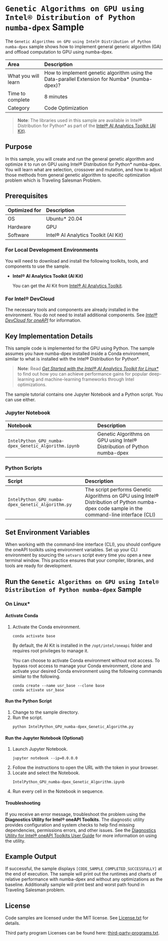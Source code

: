 # `Genetic Algorithms on GPU using Intel® Distribution of Python numba-dpex` Sample

The `Genetic Algorithms on GPU using Intel® Distribution of Python numba-dpex` sample shows how to implement general generic algorithm (GA) and offload computation to GPU using numba-dpex.

| Area                    | Description
| :---                    | :---
| What you will learn     | How to implement genetic algorithm using the Data-parallel Extension for Numba* (numba-dpex)?
| Time to complete        | 8 minutes
| Category                | Code Optimization

>**Note**: The libraries used in this sample are available in Intel® Distribution for Python* as part of the [Intel® AI Analytics Toolkit (AI Kit)](https://software.intel.com/en-us/oneapi/ai-kit).

## Purpose

In this sample, you will create and run the general genetic algorithm and optimize it to run on GPU using Intel® Distribution for Python* numba-dpex. You will learn what are selection, crossover and mutation, and how to adjust those methods from general genetic algorithm to specific optimization problem which is Traveling Salesman Problem.

## Prerequisites

| Optimized for           | Description
|:---                     |:---
| OS                      | Ubuntu* 20.04
| Hardware                | GPU
| Software                | Intel® AI Analytics Toolkit (AI Kit)

### For Local Development Environments

You will need to download and install the following toolkits, tools, and components to use the sample.

- **Intel® AI Analytics Toolkit (AI Kit)**

  You can get the AI Kit from [Intel® AI Analytics Toolkit](https://www.intel.com/content/www/us/en/developer/tools/oneapi/ai-analytics-toolkit-download.html).

### For Intel® DevCloud

The necessary tools and components are already installed in the environment. You do not need to install additional components. See *[Intel® DevCloud for oneAPI](https://DevCloud.intel.com/oneapi/get_started/)* for information.

## Key Implementation Details

This sample code is implemented for the GPU using Python. The sample assumes you have numba-dpex installed inside a Conda environment, similar to what is installed with the Intel® Distribution for Python*.

>**Note**: Read *[Get Started with the Intel® AI Analytics Toolkit for Linux*](https://www.intel.com/content/www/us/en/develop/documentation/get-started-with-ai-linux/top.html)* to find out how you can achieve performance gains for popular deep-learning and machine-learning frameworks through Intel optimizations.

The sample tutorial contains one Jupyter Notebook and a Python script. You can use either.

### Jupyter Notebook

| Notebook                                                 | Description
|:---                                                      |:---
|`IntelPython_GPU_numba-dpex_Genetic_Algorithm.ipynb`      | Genetic Algorithms on GPU using Intel® Distribution of Python numba-dpex

### Python Scripts

| Script                                                | Description
|:---                                                   |:---
|`IntelPython_GPU_numba-dpex_Genetic_Algorithm.py`      | The script performs Genetic Algorithms on GPU using Intel® Distribution of Python numba-dpex code sample in the command-line interface (CLI)

## Set Environment Variables

When working with the command-line interface (CLI), you should configure the oneAPI toolkits using environment variables. Set up your CLI environment by sourcing the `setvars` script every time you open a new terminal window. This practice ensures that your compiler, libraries, and tools are ready for development.

## Run the `Genetic Algorithms on GPU using Intel® Distribution of Python numba-dpex` Sample

### On Linux*

<!-- > **Note**: If you have not already done so, set up your CLI
> environment by sourcing  the `setvars` script in the root of your oneAPI installation.
>
> Linux*:
> - For system wide installations: `. /opt/intel/oneapi/setvars.sh`
> - For private installations: ` . ~/intel/oneapi/setvars.sh`
> - For non-POSIX shells, like csh, use the following command: `bash -c 'source <install-dir>/setvars.sh ; exec csh'`
>
> For more information on configuring environment variables, see *[Use the setvars Script with Linux* or macOS*](https://www.intel.com/content/www/us/en/develop/documentation/oneapi-programming-guide/top/oneapi-development-environment-setup/use-the-setvars-script-with-linux-or-macos.html)*. -->

#### Activate Conda

1. Activate the Conda environment.
   ```
   conda activate base
   ```
   By default, the AI Kit is installed in the `/opt/intel/oneapi` folder and requires root privileges to manage it.

   You can choose to activate Conda environment without root access. To bypass root access to manage your Conda environment, clone and activate your desired Conda environment using the following commands similar to the following.

   ```
   conda create --name usr_base --clone base
   conda activate usr_base
   ```

#### Run the Python Script

1. Change to the sample directory.
2. Run the script.
   ```
   python IntelPython_GPU_numba-dpex_Genetic_Algorithm.py
   ```

#### Run the Jupyter Notebook (Optional)

1. Launch Jupyter Notebook.
   ```
   jupyter notebook --ip=0.0.0.0
   ```
2. Follow the instructions to open the URL with the token in your browser.
3. Locate and select the Notebook.
   ```
   IntelPython_GPU_numba-dpex_Genetic_Algorithm.ipynb
   ```
4. Run every cell in the Notebook in sequence.

#### Troubleshooting

If you receive an error message, troubleshoot the problem using the **Diagnostics Utility for Intel® oneAPI Toolkits**. The diagnostic utility provides configuration and system checks to help find missing dependencies, permissions errors, and other issues. See the [Diagnostics Utility for Intel® oneAPI Toolkits User Guide](https://www.intel.com/content/www/us/en/develop/documentation/diagnostic-utility-user-guide/top.html) for more information on using the utility.

## Example Output

If successful, the sample displays `[CODE_SAMPLE_COMPLETED_SUCCESSFULLY]` at the end of execution. The sample will print out the runtimes and charts of relative performance with numba-dpex and without any optimizations as the baseline. Additionally sample will print best and worst path found in Traveling Salesman problem.

## License

Code samples are licensed under the MIT license. See [License.txt](https://github.com/oneapi-src/oneAPI-samples/blob/master/License.txt)
for details.

Third party program Licenses can be found here: [third-party-programs.txt](https://github.com/oneapi-src/oneAPI-samples/blob/master/third-party-programs.txt).

